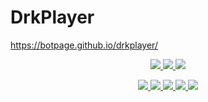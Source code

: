 # DrkPlayer
https://botpage.github.io/drkplayer/

<p align="center">
  <a href="https://github.com/tiktokusers/drkplayer/fork">
    <img src="https://img.shields.io/github/forks/tiktokusers/drkplayer?label=Fork&style=social">
  </a>
  <a href="https://github.com/tiktokusers/drkplayer/stargazers">
    <img src="https://img.shields.io/github/stars/tiktokusers/drkplayer?style=social">
  </a>
  <a href="https://github.com/tiktokusers/drkplayer/commits/master">
    <img src="https://img.shields.io/github/commit-activity/m/tiktokusers/drkplayer?style=social">
  </a>
</p>

<p align="center">
  <a href="httsp://github.com/tiktokusers/drkplayer">
    <img src="https://img.shields.io/github/repo-size/tiktokusers/drkplayer?color=purple&label=Peso%20Repositorio&style=plastic">

  </a>
  <a href="https://github.com/tiktokusers/drkplayer/blob/master/LICENSE">
    <img src="https://img.shields.io/github/license/tiktokusers/drkplayer?color=purple&label=Lisencia&style=plastic">

  </a>
  <a href="https://github.com/tiktokusers/drkplayer">
    <img src="https://img.shields.io/github/languages/top/tiktokusers/drkplayer?color=purple&label=Html&style=plastic">

  </a>
  <a href="https://github.com/tiktokusers">
    <img src="https://img.shields.io/static/v1?label=Author&message=DarkBox&color=purple&style=plastic">

  </a>
  <a href="https://t.me/Dark1522">
    <img src="https://img.shields.io/badge/Telegram-DarkBox-purple&style=plastic">

  </a>
</p>
